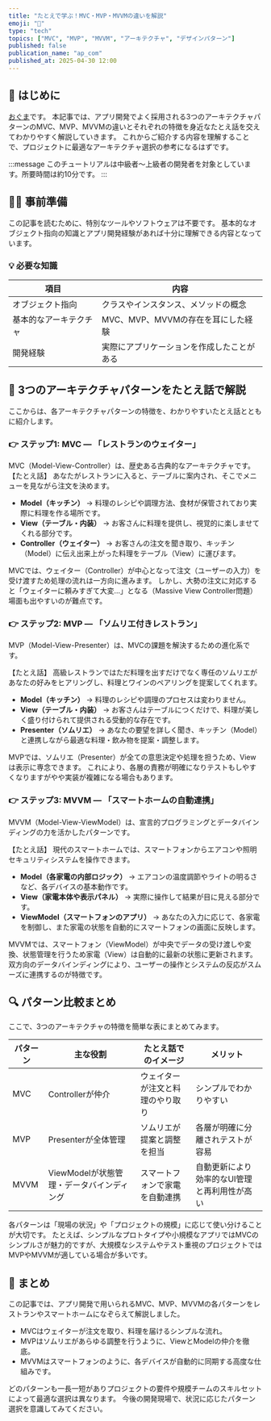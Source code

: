 ```yaml
---
title: "たとえで学ぶ！MVC・MVP・MVVMの違いを解説"
emoji: "📖"
type: "tech" 
topics: ["MVC", "MVP", "MVVM", "アーキテクチャ", "デザインパターン"]
published: false
publication_name: "ap_com"
published_at: 2025-04-30 12:00
---
```


## 🌟 はじめに

[おぐま](https://github.com/9mak)です。
本記事では、アプリ開発でよく採用される3つのアーキテクチャパターンのMVC、MVP、MVVMの違いとそれぞれの特徴を身近なたとえ話を交えてわかりやすく解説していきます。
これからご紹介する内容を理解することで、プロジェクトに最適なアーキテクチャ選択の参考になるはずです。

:::message
このチュートリアルは中級者〜上級者の開発者を対象としています。所要時間は約10分です。
:::

## 👷‍♂️ 事前準備

この記事を読むために、特別なツールやソフトウェアは不要です。
基本的なオブジェクト指向の知識とアプリ開発経験があれば十分に理解できる内容となっています。

### 💡 必要な知識

| 項目                   | 内容                                    |
| ---------------------- | --------------------------------------- |
| オブジェクト指向       | クラスやインスタンス、メソッドの概念     |
| 基本的なアーキテクチャ | MVC、MVP、MVVMの存在を耳にした経験       |
| 開発経験               | 実際にアプリケーションを作成したことがある |

## 📖 3つのアーキテクチャパターンをたとえ話で解説

ここからは、各アーキテクチャパターンの特徴を、わかりやすいたとえ話とともに紹介します。

### 👉 ステップ1: MVC ― 「レストランのウェイター」

MVC（Model-View-Controller）は、歴史ある古典的なアーキテクチャです。
【たとえ話】
あなたがレストランに入ると、テーブルに案内され、そこでメニューを見ながら注文を決めます。

- **Model（キッチン）**
  → 料理のレシピや調理方法、食材が保管されており実際に料理を作る場所です。
- **View（テーブル・内装）**
  → お客さんに料理を提供し、視覚的に楽しませてくれる部分です。
- **Controller（ウェイター）**
  → お客さんの注文を聞き取り、キッチン（Model）に伝え出来上がった料理をテーブル（View）に運びます。

MVCでは、ウェイター（Controller）が中心となって注文（ユーザーの入力）を受け渡すため処理の流れは一方向に進みます。
しかし、大勢の注文に対応すると「ウェイターに頼みすぎて大変…」となる（Massive View Controller問題）場面も出やすいのが難点です。

### 👉 ステップ2: MVP ― 「ソムリエ付きレストラン」

MVP（Model-View-Presenter）は、MVCの課題を解決するための進化系です。

【たとえ話】
高級レストランではただ料理を出すだけでなく専任のソムリエがあなたの好みをヒアリングし、料理とワインのペアリングを提案してくれます。

- **Model（キッチン）**
  → 料理のレシピや調理のプロセスは変わりません。
- **View（テーブル・内装）**
  → お客さんはテーブルにつくだけで、料理が美しく盛り付けられて提供される受動的な存在です。
- **Presenter（ソムリエ）**
  → あなたの要望を詳しく聞き、キッチン（Model）と連携しながら最適な料理・飲み物を提案・調整します。

MVPでは、ソムリエ（Presenter）が全ての意思決定や処理を担うため、Viewは表示に専念できます。
これにより、各層の責務が明確になりテストもしやすくなりますがやや実装が複雑になる場合もあります。

### 👉 ステップ3: MVVM ― 「スマートホームの自動連携」

MVVM（Model-View-ViewModel）は、宣言的プログラミングとデータバインディングの力を活かしたパターンです。

【たとえ話】
現代のスマートホームでは、スマートフォンからエアコンや照明セキュリティシステムを操作できます。

- **Model（各家電の内部ロジック）**
  → エアコンの温度調節やライトの明るさなど、各デバイスの基本動作です。
- **View（家電本体や表示パネル）**
  → 実際に操作して結果が目に見える部分です。
- **ViewModel（スマートフォンのアプリ）**
  → あなたの入力に応じて、各家電を制御し、また家電の状態を自動的にスマートフォンの画面に反映します。

MVVMでは、スマートフォン（ViewModel）が中央でデータの受け渡しや変換、状態管理を行うため家電（View）は自動的に最新の状態に更新されます。
双方向のデータバインディングにより、ユーザーの操作とシステムの反応がスムーズに連携するのが特徴です。

## 🔍 パターン比較まとめ

ここで、3つのアーキテクチャの特徴を簡単な表にまとめてみます。

| パターン | 主な役割                       | たとえ話でのイメージ                | メリット                               |
|----------|--------------------------------|-------------------------------------|----------------------------------------|
| MVC      | Controllerが仲介               | ウェイターが注文と料理のやり取り     | シンプルでわかりやすい                 |
| MVP      | Presenterが全体管理             | ソムリエが提案と調整を担当           | 各層が明確に分離されテストが容易      |
| MVVM     | ViewModelが状態管理・データバインディング | スマートフォンで家電を自動連携       | 自動更新により効率的なUI管理と再利用性が高い |

各パターンは「現場の状況」や「プロジェクトの規模」に応じて使い分けることが大切です。
たとえば、シンプルなプロトタイプや小規模なアプリではMVCのシンプルさが魅力的ですが、大規模なシステムやテスト重視のプロジェクトではMVPやMVVMが適している場合が多いです。

## 🎉 まとめ

この記事では、アプリ開発で用いられるMVC、MVP、MVVMの各パターンをレストランやスマートホームになぞらえて解説しました。

- MVCはウェイターが注文を取り、料理を届けるシンプルな流れ。
- MVPはソムリエがあらゆる調整を行うように、ViewとModelの仲介を徹底。
- MVVMはスマートフォンのように、各デバイスが自動的に同期する高度な仕組みです。

どのパターンも一長一短がありプロジェクトの要件や規模チームのスキルセットによって最適な選択は異なります。
今後の開発現場で、状況に応じたパターン選択を意識してみてください。
